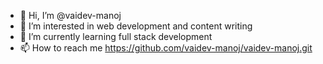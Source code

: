 - 👋 Hi, I’m @vaidev-manoj
- 👀 I’m interested in web development and content writing
- 🌱 I’m currently learning full stack development
-   📫 How to reach me https://github.com/vaidev-manoj/vaidev-manoj.git

<!---
vaidev-manoj/vaidev-manoj is a ✨ special ✨ repository because its `README.md` (this file) appears on your GitHub profile.
You can click the Preview link to take a look at your changes.
--->
